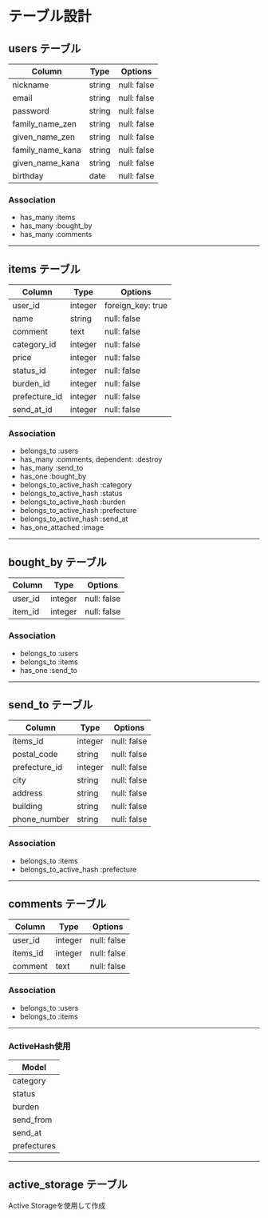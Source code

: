 # テーブル設計

## users テーブル
|Column           |Type    |Options     |
|-----------------|--------|------------|
|nickname         |string  |null: false |
|email            |string  |null: false |
|password         |string  |null: false |
|family_name_zen  |string  |null: false |
|given_name_zen   |string  |null: false |
|family_name_kana |string  |null: false |
|given_name_kana  |string  |null: false |
|birthday         |date    |null: false |

### Association
- has_many :items
- has_many :bought_by
- has_many :comments
--------------------------------------------------

## items テーブル
|Column       |Type    |Options            |
|---------    |--------|------------       |
|user_id      |integer |foreign_key: true  |
|name         |string  |null: false        |
|comment      |text    |null: false        |
|category_id  |integer |null: false        |
|price        |integer |null: false        |
|status_id    |integer |null: false        |
|burden_id    |integer |null: false        |
|prefecture_id |integer |null: false       |
|send_at_id   |integer |null: false        |

### Association
- belongs_to :users
- has_many   :comments, dependent: :destroy
- has_many   :send_to
- has_one    :bought_by
- belongs_to_active_hash :category
- belongs_to_active_hash :status
- belongs_to_active_hash :burden
- belongs_to_active_hash :prefecture
- belongs_to_active_hash :send_at
- has_one_attached :image
--------------------------------------------------

## bought_by テーブル
|Column  |Type    |Options     |
|--------|-----   |------------|
|user_id |integer |null: false |
|item_id |integer |null: false |


### Association
- belongs_to :users
- belongs_to :items
- has_one :send_to
--------------------------------------------------

## send_to テーブル
|Column         |Type    |Options     |
|--------       |-----   |------------|
|items_id       |integer |null: false |
|postal_code    |string  |null: false |
|prefecture_id |integer |null: false |
|city           |string  |null: false |
|address        |string  |null: false |
|building       |string  |null: false |
|phone_number   |string  |null: false |


### Association
- belongs_to :items
- belongs_to_active_hash :prefecture
--------------------------------------------------

## comments テーブル
|Column  |Type    |Options     |
|--------|-----   |------------|
|user_id |integer |null: false |
|items_id|integer |null: false |
|comment |text    |null: false |

### Association
- belongs_to :users
- belongs_to :items
--------------------------------------------------

### ActiveHash使用
|Model       |
|------------|
|category    |
|status      |
|burden      |
|send_from   |
|send_at     |
|prefectures |

-------------------------------------------------
## active_storage テーブル 
Active Storageを使用して作成
